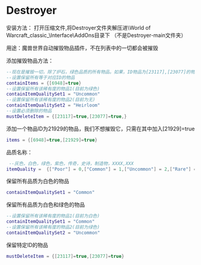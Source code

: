 # Destroyer
安装方法：
打开压缩文件,将Destroyer文件夹解压进\World of Warcraft\_classic_\Interface\AddOns目录下
（不是Destroyer-main文件夹）

用途：魔兽世界自动摧毁物品插件，不在列表中的一切都会被摧毁

添加摧毁物品方法：
``` lua
--现在是摧毁一切，除了炉石，绿色品质的所有物品。如果，ID物品为[23117],[23077]的物品也不会被删除
--设置保留所有等于对应ID的物品
containItems = {[6948]=true}
--设置保留所有该稀有度的物品1(目前为绿色)
containItemQualitySet1 = "Uncommon"
--设置保留所有该稀有度的物品2(目前为无)
containItemQualitySet2 = "Heirloom"
--设置必须删除的物品
mustDeleteItem = {[23117]=true,[23077]=true,}
```
添加一个物品ID为21929的物品，我们不想摧毁它，只需在其中加入[21929]=true
``` lua
items = {[6948]=true,[21929]=true}
``` 

品质名称：
``` lua
 --灰色，白色，绿色，紫色，传奇，史诗，制造物，XXXX,XXX
itemQuality =  {["Poor"] = 0,["Common"] = 1,["Uncommon"] = 2,["Rare"] = 3,["Epic"] = 4,["Legendary"] = 5,["Artifact"] = 6,["Heirloom"] = 7,["WoWToken"] = 8}

``` 


保留所有品质为白色的物品
``` lua
containItemQualitySet1 = "Common"
``` 

保留所有品质为白色和绿色的物品
``` lua
--设置保留所有该稀有度的物品1(目前为白色)
containItemQualitySet1 = "Common"
--设置保留所有该稀有度的物品2(目前为绿色)
containItemQualitySet2 = "Uncommon"
``` 

保留特定ID的物品
``` lua
mustDeleteItem = {[23117]=true,[23077]=true}
``` 
